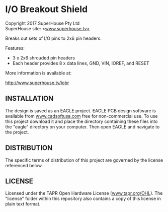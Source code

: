 I/O Breakout Shield
===================
Copyright 2017 SuperHouse Pty Ltd  
SuperHouse site:  <www.superhouse.tv>  

Breaks out sets of I/O pins to 2x6 pin headers.

Features:

 * 3 x 2x6 shrouded pin headers
 * Each header provides 8 x data lines, GND, VIN, IOREF, and RESET


More information is available at:

  http://www.superhouse.tv/iobr


INSTALLATION
------------
The design is saved as an EAGLE project. EAGLE PCB design software is
available from www.cadsoftusa.com free for non-commercial use. To use
this project download it and place the directory containing these files
into the "eagle" directory on your computer. Then open EAGLE and
navigate to the project.


DISTRIBUTION
------------
The specific terms of distribution of this project are governed by the
license referenced below.


LICENSE
-------
Licensed under the TAPR Open Hardware License (www.tapr.org/OHL).
The "license" folder within this repository also contains a copy of
this license in plain text format.
